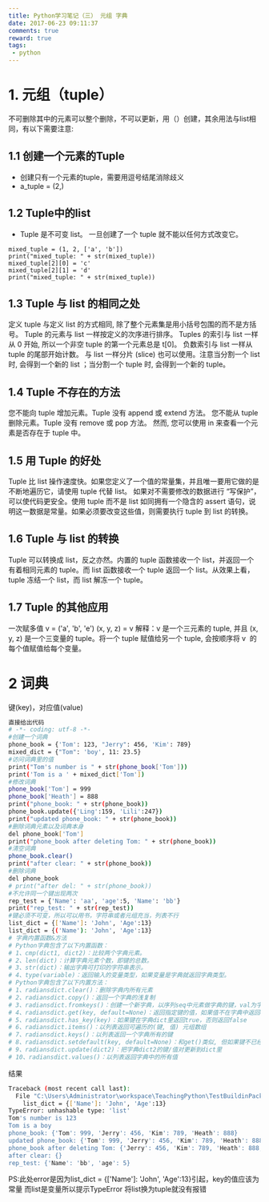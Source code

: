 ```yaml
---
title: Python学习笔记（三） 元组 字典
date: 2017-06-23 09:11:37
comments: true
reward: true
tags: 
 - python
---
```

# 1. 元组（tuple）
不可删除其中的元素可以整个删除，不可以更新，用（）创建，其余用法与list相同，有以下需要注意:  
## 1.1 创建一个元素的Tuple
* 创建只有一个元素的tuple，需要用逗号结尾消除歧义
* a_tuple = (2,)
## 1.2 Tuple中的list
* Tuple 是不可变 list。 一旦创建了一个 tuple 就不能以任何方式改变它。
``` stylus
mixed_tuple = (1, 2, ['a', 'b'])
print("mixed_tuple: " + str(mixed_tuple))
mixed_tuple[2][0] = 'c'
mixed_tuple[2][1] = 'd'
print("mixed_tuple: " + str(mixed_tuple))
```
<!-- more -->
## 1.3 Tuple 与 list 的相同之处
定义 tuple 与定义 list 的方式相同, 除了整个元素集是用小括号包围的而不是方括号。
Tuple 的元素与 list 一样按定义的次序进行排序。 Tuples 的索引与 list 一样从 0 开始, 所以一个非空 tuple 的第一个元素总是 t[0]。
负数索引与 list 一样从 tuple 的尾部开始计数。
与 list 一样分片 (slice) 也可以使用。注意当分割一个 list 时, 会得到一个新的 list ；当分割一个 tuple 时, 会得到一个新的 tuple。
## 1.4 Tuple 不存在的方法
您不能向 tuple 增加元素。Tuple 没有 append 或 extend 方法。
您不能从 tuple 删除元素。Tuple 没有 remove 或 pop 方法。
然而, 您可以使用 in 来查看一个元素是否存在于 tuple 中。
## 1.5 用 Tuple 的好处
Tuple 比 list 操作速度快。如果您定义了一个值的常量集，并且唯一要用它做的是不断地遍历它，请使用 tuple 代替 list。
如果对不需要修改的数据进行 “写保护”，可以使代码更安全。使用 tuple 而不是 list 如同拥有一个隐含的 assert 语句，说明这一数据是常量。如果必须要改变这些值，则需要执行 tuple 到 list 的转换。
## 1.6 Tuple 与 list 的转换
Tuple 可以转换成 list，反之亦然。内置的 tuple 函数接收一个 list，并返回一个有着相同元素的 tuple。而 list 函数接收一个 tuple 返回一个 list。从效果上看，tuple 冻结一个 list，而 list 解冻一个 tuple。
## 1.7 Tuple 的其他应用
一次赋多值
v = ('a', 'b', 'e')
(x, y, z) = v
解释：v 是一个三元素的 tuple, 并且 (x, y, z) 是一个三变量的 tuple。将一个 tuple 赋值给另一个 tuple, 会按顺序将 v  的每个值赋值给每个变量。
# 2 词典
键(key)，对应值(value) 
``` bash
直接给出代码
# -*- coding: utf-8 -*-
#创建一个词典
phone_book = {'Tom': 123, "Jerry": 456, 'Kim': 789}
mixed_dict = {"Tom": 'boy', 11: 23.5}
#访问词典里的值
print("Tom's number is " + str(phone_book['Tom']))
print('Tom is a ' + mixed_dict['Tom'])
#修改词典
phone_book['Tom'] = 999
phone_book['Heath'] = 888
print("phone_book: " + str(phone_book)) 
phone_book.update({'Ling':159, 'Lili':247})
print("updated phone_book: " + str(phone_book)) 
#删除词典元素以及词典本身
del phone_book['Tom']
print("phone_book after deleting Tom: " + str(phone_book)) 
#清空词典
phone_book.clear()
print("after clear: " + str(phone_book))
#删除词典
del phone_book
# print("after del: " + str(phone_book))
#不允许同一个键出现两次
rep_test = {'Name': 'aa', 'age':5, 'Name': 'bb'}
print("rep_test: " + str(rep_test))
#键必须不可变，所以可以用书，字符串或者元组充当，列表不行
list_dict = {['Name']: 'John', 'Age':13}
list_dict = {('Name'): 'John', 'Age':13}
# 字典内置函数&方法
# Python字典包含了以下内置函数：
# 1、cmp(dict1, dict2)：比较两个字典元素。
# 2、len(dict)：计算字典元素个数，即键的总数。
# 3、str(dict)：输出字典可打印的字符串表示。
# 4、type(variable)：返回输入的变量类型，如果变量是字典就返回字典类型。
# Python字典包含了以下内置方法：
# 1、radiansdict.clear()：删除字典内所有元素
# 2、radiansdict.copy()：返回一个字典的浅复制
# 3、radiansdict.fromkeys()：创建一个新字典，以序列seq中元素做字典的键，val为字典所有键对应的初始值
# 4、radiansdict.get(key, default=None)：返回指定键的值，如果值不在字典中返回default值
# 5、radiansdict.has_key(key)：如果键在字典dict里返回true，否则返回false
# 6、radiansdict.items()：以列表返回可遍历的(键, 值) 元组数组
# 7、radiansdict.keys()：以列表返回一个字典所有的键
# 8、radiansdict.setdefault(key, default=None)：和get()类似, 但如果键不已经存在于字典中，将会添加键并将值设为default
# 9、radiansdict.update(dict2)：把字典dict2的键/值对更新到dict里
# 10、radiansdict.values()：以列表返回字典中的所有值
```
结果
``` bash
Traceback (most recent call last):
  File "C:\Users\Administrator\workspace\TeachingPython\TestBuildinPack.py", line 27, in <module>
    list_dict = {['Name']: 'John', 'Age':13}
TypeError: unhashable type: 'list'
Tom's number is 123
Tom is a boy
phone_book: {'Tom': 999, 'Jerry': 456, 'Kim': 789, 'Heath': 888}
updated phone_book: {'Tom': 999, 'Jerry': 456, 'Kim': 789, 'Heath': 888, 'Ling': 159, 'Lili': 247}
phone_book after deleting Tom: {'Jerry': 456, 'Kim': 789, 'Heath': 888, 'Ling': 159, 'Lili': 247}
after clear: {}
rep_test: {'Name': 'bb', 'age': 5}
```
PS:此处error是因为list_dict = {['Name']: 'John', 'Age':13}引起，key的值应该为常量 而list是变量所以提示TypeError 将list换为tuple就没有报错